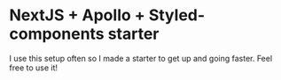 # NextJS + Apollo + Styled-components starter

I use this setup often so I made a starter to get up and going faster. Feel free to use it!
